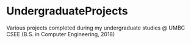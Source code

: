 # UndergraduateProjects
Various projects completed during my undergraduate studies @ UMBC CSEE (B.S. in Computer Engineering, 2018) 
